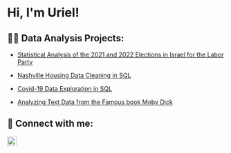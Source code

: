 <h1>Hi, I'm Uriel! 
  
<h2>👨‍💻 Data Analysis Projects:</h2>

- [Statistical Analysis of the 2021 and 2022 Elections in Israel for the Labor Party](https://github.com/urielfaier/Statistical-Analysis-for-the-Labor-party-)

- [Nashville Housing Data Cleaning in SQL](https://github.com/urielfaier/Nashville-Housing-SQL)

- [Covid-19 Data Exploration in SQL](https://github.com/urielfaier/Covid19-Data-Exploration-in-SQL)

- [Analyzing Text Data from the Famous book Moby Dick](https://github.com/urielfaier/text_analysis_of_moby_dick)



<h2> 🤳 Connect with me:</h2>

[<img align="left" alt="JoshMadakor | LinkedIn" width="22px" src="https://cdn.jsdelivr.net/npm/simple-icons@v3/icons/linkedin.svg" />][linkedin]

[linkedin]: https://www.linkedin.com/in/uriel-faier-32807a51/

